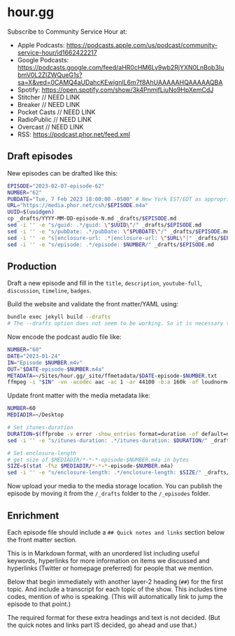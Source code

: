 # hour.gg

Subscribe to Community Service Hour at:

- Apple Podcasts: https://podcasts.apple.com/us/podcast/community-service-hour/id1662422217
- Google Podcasts: https://podcasts.google.com/feed/aHR0cHM6Ly9wb2RjYXN0LnBob3IubmV0L2ZlZWQueG1s?sa=X&ved=0CAMQ4aUDahcKEwignIL6m7f8AhUAAAAAHQAAAAAQBA
- Spotify: https://open.spotify.com/show/3k4PnmjfLiuNo9HpXemCdJ
- Stitcher // NEED LINK
- Breaker // NEED LINK
- Pocket Casts // NEED LINK
- RadioPublic // NEED LINK
- Overcast // NEED LINK
- RSS: https://podcast.phor.net/feed.xml

## Draft episodes

New episodes can be drafted like this:

```sh
EPISODE="2023-02-07-episode-62"
NUMBER="62"
PUBDATE="Tue, 7 Feb 2023 18:00:00 -0500" # New York EST/EDT as appropriate
URL="https://media.phor.net/csh/$EPISODE.m4a"
UUID=$(uuidgen)
cp _drafts/YYYY-MM-DD-episode-N.md _drafts/$EPISODE.md
sed -i '' -e "s/guid: .*/guid: \"$UUID\"/" _drafts/$EPISODE.md
sed -i '' -e "s/pubDate: .*/pubDate: \"$PUBDATE\"/" _drafts/$EPISODE.md
sed -i '' -e "s|enclosure-url: .*|enclosure-url: \"$URL\"|" _drafts/$EPISODE.md
sed -i '' -e "s/episode: .*/episode: $NUMBER/" _drafts/$EPISODE.md
```

## Production

Draft a new episode and fill in the `title`, `description`, `youtube-full`, `discussion`, `timeline`, `badges`.

Build the website and validate the front matter/YAML using:

```sh
bundle exec jekyll build --drafts
# The --drafts option does not seem to be working. So it is necessary to temporarily move the files in /_drafts to /_episodes before building.
```

Now encode the podcast audio file like:

```sh
NUMBER="60"
DATE="2023-01-24"
IN="Episode $NUMBER.m4v"
OUT="$DATE-episode-$NUMBER.m4a"
METADATA=~/Sites/hour.gg/_site/ffmetadata/$DATE-episode-$NUMBER.txt
ffmpeg -i "$IN" -vn -acodec aac -ac 1 -ar 44100 -b:a 160k -af loudnorm=I=-16:TP=-1:LRA=11:print_format=json -f matroska - | ffmpeg -i - -i "$METADATA" -map_metadata 1 -codec copy "$OUT"
```

Update front matter with the media metadata like:

```sh
NUMBER=60
MEDIADIR=~/Desktop

# Set itunes-duration
DURATION=$(ffprobe -v error -show_entries format=duration -of default=noprint_wrappers=1:nokey=1 $MEDIADIR/*-*-*-episode-$NUMBER.m4a | cut -d. -f1)
sed -i '' -e "s/itunes-duration: .*/itunes-duration: $DURATION/" _drafts/*-*-*-episode-$NUMBER.md

# Set enclosure-length
# get size of $MEDIADIR/*-*-*-episode-$NUMBER.m4a in bytes
SIZE=$(stat -f%z $MEDIADIR/*-*-*-episode-$NUMBER.m4a)
sed -i '' -e "s/enclosure-length: .*/enclosure-length: $SIZE/" _drafts/*-*-*-episode-$NUMBER.md
```

Now upload your media to the media storage location. You can publish the episode by moving it from the `/_drafts` folder to the `/_episodes` folder.

## Enrichment

Each episode file should include a `## Quick notes and links` section below the front matter section.

This is in Markdown format, with an unordered list including useful keywords, hyperlinks for more information on items we discussed and hyperlinks (Twitter or homepage preferred) for people that we mention.

Below that begin immediately with another layer-2 heading (`##`) for the first topic. And include a transcript for each topic of the show. This includes time codes, mention of who is speaking. (This will automatically link to jump the episode to that point.)

The required format for these extra headings and text is not decided. (But the quick notes and links part IS decided, go ahead and use that.) 
